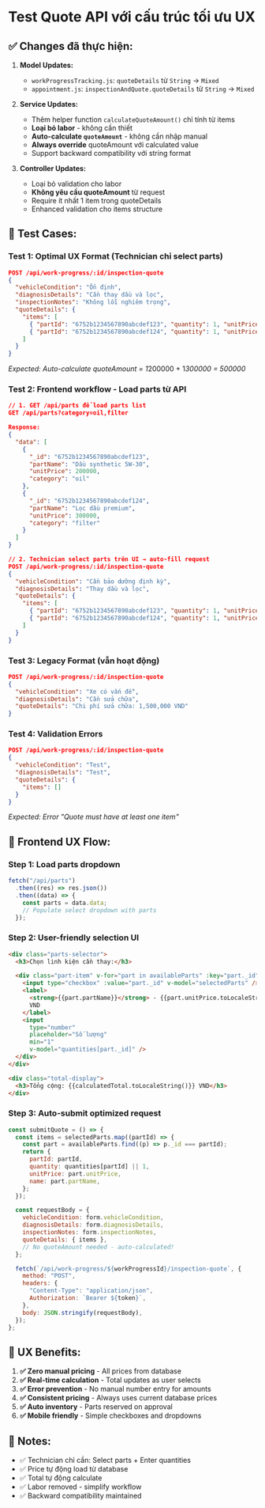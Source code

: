 # Test Quote API với cấu trúc tối ưu UX

## ✅ Changes đã thực hiện:

1. **Model Updates:**

   - `workProgressTracking.js`: `quoteDetails` từ `String` → `Mixed`
   - `appointment.js`: `inspectionAndQuote.quoteDetails` từ `String` → `Mixed`

2. **Service Updates:**

   - Thêm helper function `calculateQuoteAmount()` chỉ tính từ items
   - **Loại bỏ labor** - không cần thiết
   - **Auto-calculate `quoteAmount`** - không cần nhập manual
   - **Always override** quoteAmount với calculated value
   - Support backward compatibility với string format

3. **Controller Updates:**
   - Loại bỏ validation cho labor
   - **Không yêu cầu quoteAmount** từ request
   - Require ít nhất 1 item trong quoteDetails
   - Enhanced validation cho items structure

## 🧪 Test Cases:

### Test 1: Optimal UX Format (Technician chỉ select parts)

```json
POST /api/work-progress/:id/inspection-quote
{
  "vehicleCondition": "Ổn định",
  "diagnosisDetails": "Cần thay dầu và lọc",
  "inspectionNotes": "Không lỗi nghiêm trọng",
  "quoteDetails": {
    "items": [
      { "partId": "6752b1234567890abcdef123", "quantity": 1, "unitPrice": 200000, "name": "Dầu" },
      { "partId": "6752b1234567890abcdef124", "quantity": 1, "unitPrice": 300000, "name": "Lọc dầu" }
    ]
  }
}
```

*Expected: Auto-calculate quoteAmount = 1*200000 + 1*300000 = 500000*

### Test 2: Frontend workflow - Load parts từ API

```json
// 1. GET /api/parts để load parts list
GET /api/parts?category=oil,filter

Response:
{
  "data": [
    {
      "_id": "6752b1234567890abcdef123",
      "partName": "Dầu synthetic 5W-30",
      "unitPrice": 200000,
      "category": "oil"
    },
    {
      "_id": "6752b1234567890abcdef124",
      "partName": "Lọc dầu premium",
      "unitPrice": 300000,
      "category": "filter"
    }
  ]
}

// 2. Technician select parts trên UI → auto-fill request
POST /api/work-progress/:id/inspection-quote
{
  "vehicleCondition": "Cần bảo dưỡng định kỳ",
  "diagnosisDetails": "Thay dầu và lọc",
  "quoteDetails": {
    "items": [
      { "partId": "6752b1234567890abcdef123", "quantity": 1, "unitPrice": 200000, "name": "Dầu synthetic 5W-30" },
      { "partId": "6752b1234567890abcdef124", "quantity": 1, "unitPrice": 300000, "name": "Lọc dầu premium" }
    ]
  }
}
```

### Test 3: Legacy Format (vẫn hoạt động)

```json
POST /api/work-progress/:id/inspection-quote
{
  "vehicleCondition": "Xe có vấn đề",
  "diagnosisDetails": "Cần sửa chữa",
  "quoteDetails": "Chi phí sửa chữa: 1,500,000 VND"
}
```

### Test 4: Validation Errors

```json
POST /api/work-progress/:id/inspection-quote
{
  "vehicleCondition": "Test",
  "diagnosisDetails": "Test",
  "quoteDetails": {
    "items": []
  }
}
```

_Expected: Error "Quote must have at least one item"_

## 🎯 Frontend UX Flow:

### **Step 1**: Load parts dropdown

```javascript
fetch("/api/parts")
  .then((res) => res.json())
  .then((data) => {
    const parts = data.data;
    // Populate select dropdown with parts
  });
```

### **Step 2**: User-friendly selection UI

```html
<div class="parts-selector">
  <h3>Chọn linh kiện cần thay:</h3>

  <div class="part-item" v-for="part in availableParts" :key="part._id">
    <input type="checkbox" :value="part._id" v-model="selectedParts" />
    <label>
      <strong>{{part.partName}}</strong> - {{part.unitPrice.toLocaleString()}}
      VND
    </label>
    <input
      type="number"
      placeholder="Số lượng"
      min="1"
      v-model="quantities[part._id]" />
  </div>
</div>

<div class="total-display">
  <h3>Tổng cộng: {{calculatedTotal.toLocaleString()}} VND</h3>
</div>
```

### **Step 3**: Auto-submit optimized request

```javascript
const submitQuote = () => {
  const items = selectedParts.map((partId) => {
    const part = availableParts.find((p) => p._id === partId);
    return {
      partId: partId,
      quantity: quantities[partId] || 1,
      unitPrice: part.unitPrice,
      name: part.partName,
    };
  });

  const requestBody = {
    vehicleCondition: form.vehicleCondition,
    diagnosisDetails: form.diagnosisDetails,
    inspectionNotes: form.inspectionNotes,
    quoteDetails: { items },
    // No quoteAmount needed - auto-calculated!
  };

  fetch(`/api/work-progress/${workProgressId}/inspection-quote`, {
    method: "POST",
    headers: {
      "Content-Type": "application/json",
      Authorization: `Bearer ${token}`,
    },
    body: JSON.stringify(requestBody),
  });
};
```

## 🚀 UX Benefits:

1. **✅ Zero manual pricing** - All prices from database
2. **✅ Real-time calculation** - Total updates as user selects
3. **✅ Error prevention** - No manual number entry for amounts
4. **✅ Consistent pricing** - Always uses current database prices
5. **✅ Auto inventory** - Parts reserved on approval
6. **✅ Mobile friendly** - Simple checkboxes and dropdowns

## 📝 Notes:

- ✅ Technician chỉ cần: Select parts + Enter quantities
- ✅ Price tự động load từ database
- ✅ Total tự động calculate
- ✅ Labor removed - simplify workflow
- ✅ Backward compatibility maintained
